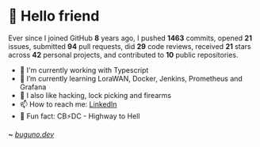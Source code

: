 # 🤖 Hello friend

Ever since I joined GitHub **8** years ago, I pushed **1463** commits, opened **21** issues, submitted **94** pull requests, did **29** code reviews, received **21** stars across **42** personal projects, and contributed to **10** public repositories.

- 🐍 I'm currently working with Typescript
- 🌱 I’m currently learning LoraWAN, Docker, Jenkins, Prometheus and Grafana
- 🔭 I also like hacking, lock picking and firearms
- 📫 How to reach me: [LinkedIn](https://www.linkedin.com/in/brunodesouzabezerra/)
- 🤡 Fun fact: CB⚡DC - Highway to Hell

**~** [_buguno.dev_](https://buguno.dev)
